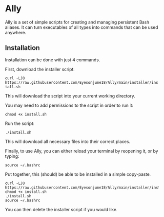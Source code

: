 # Ally
Ally is a set of simple scripts for creating and managing persistent Bash aliases. It can turn executables of all types into commands that can be used anywhere.

## Installation
Installation can be done with just 4 commands.

First, download the installer script:

`curl -LJO https://raw.githubusercontent.com/Eyesonjune18/Ally/main/installer/install.sh`

This will download the script into your current working directory.


You may need to add permissions to the script in order to run it:

`chmod +x install.sh`


Run the script:

`./install.sh`

This will download all necessary files into their correct places.


Finally, to use Ally, you can either reload your terminal by reopening it, or by typing:

`source ~/.bashrc`


Put together, this (should) be able to be installed in a simple copy-paste.
```
curl -LJO https://raw.githubusercontent.com/Eyesonjune18/Ally/main/installer/install.sh
chmod +x install.sh
./install.sh
source ~/.bashrc
```

You can then delete the installer script if you would like.
